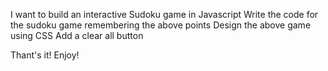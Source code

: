 I want to build an interactive Sudoku game in Javascript
Write the code for the sudoku game remembering the above points
Design the above game using CSS
Add a clear all button

Thant's it! Enjoy!
